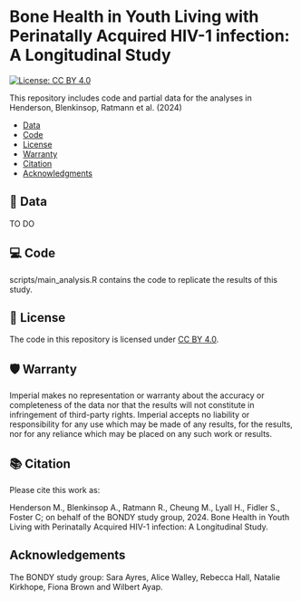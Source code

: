 # Bone Health in Youth Living with Perinatally Acquired HIV-1 infection: A Longitudinal Study

[![License: CC BY 4.0](https://img.shields.io/badge/License-CC_BY_4.0-lightgrey.svg)](https://creativecommons.org/licenses/by/4.0/)

This repository includes code and partial data for the analyses in Henderson, Blenkinsop, Ratmann et al. (2024)

- [Data](#floppydisk-data)
- [Code](#computer-code)
- [License](#pagefacingup-license)
- [Warranty](#shield-warranty)
- [Citation](#books-citation)
- [Acknowledgments](#acknowledgments)


## :floppy_disk: Data
TO DO

## :computer: Code
scripts/main_analysis.R contains the code to replicate the results of this study.

## :page_facing_up: License
The code in this repository is licensed under [CC BY 4.0](https://img.shields.io/badge/License-CC_BY_4.0-lightgrey.svg).

## :shield: Warranty
Imperial makes no representation or warranty about the accuracy or completeness of the data nor that the results will not constitute in infringement of third-party rights. Imperial accepts no liability or responsibility for any use which may be made of any results, for the results, nor for any reliance which may be placed on any such work or results.

## :books: Citation
Please cite this work as:

Henderson M., Blenkinsop A., Ratmann R., Cheung M., Lyall H., Fidler S., Foster C; on behalf of the BONDY study group, 2024.  Bone Health in Youth Living with Perinatally Acquired HIV-1 infection: A Longitudinal Study.

## Acknowledgements
The BONDY study group: Sara Ayres, Alice Walley, Rebecca Hall, Natalie Kirkhope, Fiona Brown and Wilbert Ayap.

